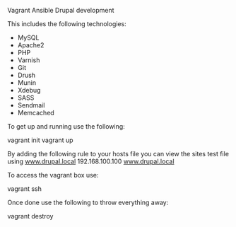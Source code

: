 Vagrant Ansible Drupal development

This includes the following technologies:
- MySQL
- Apache2
- PHP
- Varnish
- Git
- Drush
- Munin
- Xdebug
- SASS
- Sendmail
- Memcached

To get up and running use the following:

  vagrant init
  vagrant up

By adding the following rule to your hosts file you can view the sites test file using www.drupal.local
192.168.100.100 www.drupal.local

To access the vagrant box use:

  vagrant ssh

Once done use the following to throw everything away:

  vagrant destroy